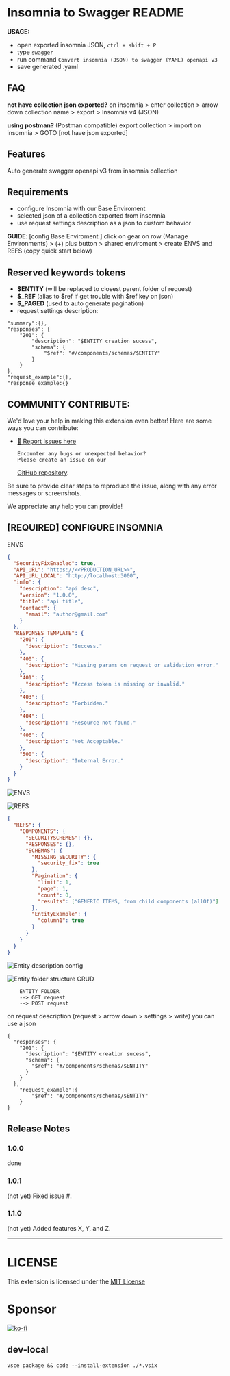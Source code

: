 # Insomnia to Swagger README

**USAGE:** 
- open exported insomnia JSON, `ctrl + shift + P`
- type `swagger`
- run command ```Convert insomnia (JSON) to swagger (YAML) openapi v3```
- save generated .yaml

## FAQ

**not have collection json exported?** on insomnia > enter collection > arrow down collection name > export > Insomnia v4 (JSON)

**using postman?** (Postman compatible) export collection > import on insomnia > GOTO [not have json exported]

## Features

Auto generate swagger openapi v3 from insomnia collection

## Requirements

- configure Insomnia with our Base Enviroment
- selected json of a collection exported from insomnia
- use request settings description as a json to custom behavior

**GUIDE**: [config Base Enviroment ] click on gear on row (Manage Environments) > (+) plus button > shared enviroment > create ENVS and REFS (copy quick start below)

## Reserved keywords tokens

- **$ENTITY** (will be replaced to closest parent folder of request)
- **$\_REF** (alias to $ref if get trouble with $ref key on json)
- **$\_PAGED** (used to auto generate pagination)
- request settings description:

```
"summary":{},
"responses": {
	"201": {
		"description": "$ENTITY creation sucess",
		"schema": {
			"$ref": "#/components/schemas/$ENTITY"
		}
	}
},
"request_example":{},
"response_example:{}
```

## COMMUNITY CONTRIBUTE:

We'd love your help in making this extension even better! Here are some ways you can contribute:

- [🐞 Report Issues here](https://github.com/rslgp/insomnia-to-swagger/issues)

      Encounter any bugs or unexpected behavior?
      Please create an issue on our

  [GitHub repository](https://github.com/rslgp/insomnia-to-swagger/).

Be sure to provide clear steps to reproduce the issue, along with any error messages or screenshots.

We appreciate any help you can provide!

## [REQUIRED] CONFIGURE INSOMNIA

ENVS

```json
{
  "SecurityFixEnabled": true,
  "API_URL": "https://<<PRODUCTION_URL>>",
  "API_URL_LOCAL": "http://localhost:3000",
  "info": {
    "description": "api desc",
    "version": "1.0.0",
    "title": "api title",
    "contact": {
      "email": "author@gmail.com"
    }
  },
  "RESPONSES_TEMPLATE": {
    "200": {
      "description": "Success."
    },
    "400": {
      "description": "Missing params on request or validation error."
    },
    "401": {
      "description": "Access token is missing or invalid."
    },
    "403": {
      "description": "Forbidden."
    },
    "404": {
      "description": "Resource not found."
    },
    "406": {
      "description": "Not Acceptable."
    },
    "500": {
      "description": "Internal Error."
    }
  }
}
```

![ENVS](https://raw.githubusercontent.com/rslgp/insomnia-to-swagger/main/images/ENVS.png)

![REFS](https://raw.githubusercontent.com/rslgp/insomnia-to-swagger/main/images/REFS.png)

```json
{
  "REFS": {
    "COMPONENTS": {
      "SECURITYSCHEMES": {},
      "RESPONSES": {},
      "SCHEMAS": {
        "MISSING_SECURITY": {
          "security_fix": true
        },
        "Pagination": {
          "limit": 1,
          "page": 1,
          "count": 0,
          "results": ["GENERIC ITEMS, from child components (allOf)"]
        },
        "EntityExample": {
          "column1": true
        }
      }
    }
  }
}
```

![Entity description config](https://raw.githubusercontent.com/rslgp/insomnia-to-swagger/main/images/Entity_1.png)

![Entity folder structure CRUD](https://raw.githubusercontent.com/rslgp/insomnia-to-swagger/main/images/Entity_2.png)

```
	ENTITY FOLDER
	--> GET request
	--> POST request
```

on request description (request > arrow down > settings > write) you can use a json

```
{
  "responses": {
    "201": {
      "description": "$ENTITY creation sucess",
      "schema": {
        "$ref": "#/components/schemas/$ENTITY"
      }
    }
  },
	"request_example":{
		"$ref": "#/components/schemas/$ENTITY"
	}
}
```

## Release Notes

### 1.0.0

done

### 1.0.1

(not yet)
Fixed issue #.

### 1.1.0

(not yet)
Added features X, Y, and Z.

---

# LICENSE

This extension is licensed under the [MIT License](https://github.com/rslgp/insomnia-to-swagger/blob/main/LICENSE)

# Sponsor

[![ko-fi](https://storage.ko-fi.com/cdn/kofi2.png?v=3)](https://ko-fi.com/Y8Y0ILDI5)

## dev-local

    vsce package && code --install-extension ./*.vsix
